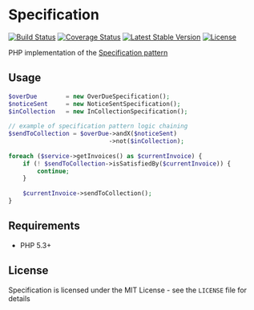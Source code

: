 # Specification 
[![Build Status](https://travis-ci.org/rikbruil/specification.svg)](https://travis-ci.org/rikbruil/specification)
[![Coverage Status](https://coveralls.io/repos/rikbruil/specification/badge.svg?branch=master)](https://coveralls.io/r/rikbruil/specification?branch=master)
[![Latest Stable Version](https://poser.pugx.org/rikbruil/specification/v/stable.svg)](https://packagist.org/packages/rikbruil/specification)
[![License](https://poser.pugx.org/rikbruil/specification/license.svg)](https://packagist.org/packages/rikbruil/specification)

PHP implementation of the [Specification pattern][specification_pattern]

## Usage

```php
$overDue        = new OverDueSpecification();
$noticeSent     = new NoticeSentSpecification();
$inCollection   = new InCollectionSpecification();
 
// example of specification pattern logic chaining
$sendToCollection = $overDue->andX($noticeSent)
                            ->not($inCollection);
 
foreach ($service->getInvoices() as $currentInvoice) {
    if (! $sendToCollection->isSatisfiedBy($currentInvoice)) {
        continue;
    }
    
    $currentInvoice->sendToCollection();
}
```

## Requirements

- PHP 5.3+

## License

Specification is licensed under the MIT License - see the `LICENSE` file for details

[specification_pattern]: http://en.wikipedia.org/wiki/Specification_pattern
